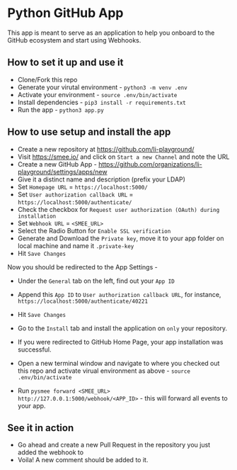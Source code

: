 # Python GitHub App

This app is meant to serve as an application to help you onboard to the GitHub ecosystem and start using Webhooks.

## How to set it up and use it
* Clone/Fork this repo
* Generate your virutal environment - `python3 -m venv .env`
* Activate your environment - `source .env/bin/activate`
* Install dependencies - `pip3 install -r requirements.txt`
* Run the app - `python3 app.py`

## How to use setup and install the app
* Create a new repository at https://github.com/li-playground/
* Visit https://smee.io/ and click on `Start a new Channel` and note the URL
* Create a new GitHub App - https://github.com/organizations/li-playground/settings/apps/new
* Give it a distinct name and description (prefix your LDAP)
* Set `Homepage URL` = `https://localhost:5000/`
* Set `User authorization callback URL` = `https://localhost:5000/authenticate/`
* Check the checkbox for `Request user authorization (OAuth) during installation`
* Set `Webhook URL` = `<SMEE_URL>`
* Select the Radio Button for `Enable SSL verification`
* Generate and Download the `Private key`, move it to your app folder on local machine and name it `.private-key`
* Hit `Save Changes`

Now you should be redirected to the App Settings - 

* Under the `General` tab on the left, find out your `App ID`
* Append this `App ID` to `User authorization callback URL`, for instance, `https://localhost:5000/authenticate/40221`
* Hit `Save Changes`

* Go to the `Install` tab and install the application on ``only`` your repository.
* If you were redirected to GitHub Home Page, your app installation was successful.

* Open a new terminal window and navigate to where you checked out this repo and activate virual environment as above - `source .env/bin/activate`
* Run `pysmee forward <SMEE_URL> http://127.0.0.1:5000/webhook/<APP_ID>` - this will forward all events to your app.

## See it in action
* Go ahead and create a new Pull Request in the repository you just added the webhook to
* Voila! A new comment should be added to it.
